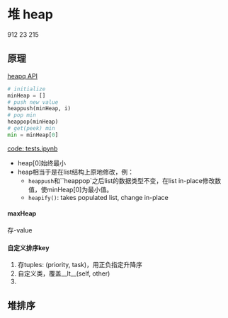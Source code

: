 # 堆 heap
912 23 215

## 原理

[heapq API](https://docs.python.org/3/library/heapq.html)

```python
# initialize
minHeap = []
# push new value
heappush(minHeap, i)
# pop min
heappop(minHeap)
# get(peek) min
min = minHeap[0]
```

[code: tests.ipynb](../code/tests.ipynb) 

- heap[0]始终最小
- heap相当于是在list结构上原地修改，例：
    - `heappush`和``heappop`之后list的数据类型不变，在list in-place修改数值，使minHeap[0]为最小值。
    - `heapify()`: takes populated list, change in-place

#### maxHeap

存-value

#### 自定义排序key

1) 存tuples: (priority, task)，用正负指定升降序
2) 自定义类，覆盖__lt__(self, other) 
2) 

## 堆排序

